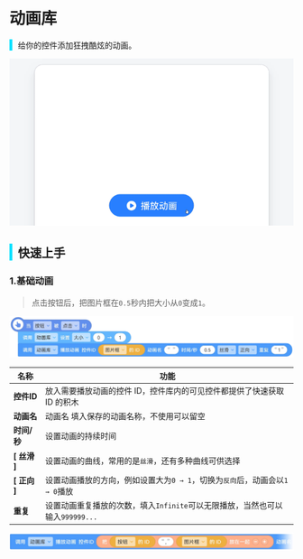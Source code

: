 # 动画库
<div style="border-left: 5px solid rgb(0, 225, 255); padding-left: 10px;">
  给你的控件添加狂拽酷炫的动画。
</div>

![动画效果](images/1.gif)

<div style="border-left: 5px solid rgb(0, 225, 255); padding-left: 10px;">
<h2>快速上手</h2>
</div>

### 1.基础动画
>  点击按钮后，把图片框在`0.5`秒内把大小从`0`变成`1`。

![设置动画积木](images/2.png)

|名称|功能|
|---|---|
|**控件ID**|放入需要播放动画的控件 ID，控件库内的可见控件都提供了快速获取 ID 的积木|
|**动画名**|动画名	填入保存的动画名称，不使用可以留空|
|**时间/秒**|设置动画的持续时间|
|**[ 丝滑 ]**|设置动画的曲线，常用的是`丝滑`，还有多种曲线可供选择|
|**[ 正向 ]**|设置动画播放的方向，例如设置大为`0 → 1`，切换为`反向`后，动画会以`1 → 0`播放|
|**重复**|设置动画重复播放的次数，填入`Infinite`可以无限播放，当然也可以输入`999999...`|

![积木3](images/3.png)